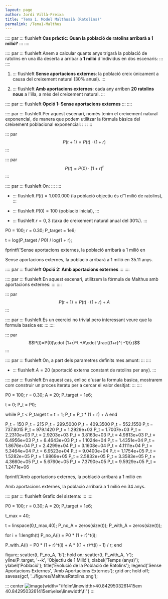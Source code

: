 ```yaml
---
layout: page
author: Jordi Villà-Freixa
title: "Tema 1. Model Malthusià (Ratolins)"
permalink: /Tema1-Malthus
---
```


:::: par
::: flushleft
**Cas pràctic: Quan la població de ratolins arribarà a 1 milió?**
:::
::::

:::: par
::: flushleft
Anem a calcular quants anys trigarà la població de ratolins en una illa
deserta a arribar a **1 milió** d'individus en dos escenaris:
:::
::::

1.  ::: flushleft
    **Sense aportacions externes**: la població creix únicament a causa
    del creixement natural (30% anual).
    :::

2.  ::: flushleft
    **Amb aportacions externes**: cada any arriben **20 ratolins nous**
    a l'illa, a més del creixement natural.
    :::

:::: par
::: flushleft
**Opció 1: Sense aportacions externes**
:::
::::

:::: par
::: flushleft
Per aquest escenari, només tenim el creixement natural exponencial, de
manera que podem utilitzar la fórmula bàsica del creixement poblacional
exponencial:
:::
::::

::: par
$$P(t+1)=P(t)\cdot (1+r)$$
:::

::: par
$$P(t)=P(0)\cdot (1+r)^t$$
:::

:::: par
::: flushleft
On:
:::
::::

-   ::: flushleft
    $P(t)=1.000.000$ (la població objectiu és d'1 milió de ratolins),
    :::

-   ::: flushleft
    $P(0)=100$ (població inicial),
    :::

-   ::: flushleft
    $r=0,3$ (taxa de creixement natural anual del 30%).
    :::

P0 = 100; r = 0.30; P_target = 1e6;

t = log(P_target / P0) / log(1 + r);

fprintf('Sense aportacions externes, la població arribarà a 1 milió en

Sense aportacions externes, la població arribarà a 1 milió en 35.11
anys.

:::: par
::: flushleft
**Opció 2: Amb aportacions externes**
:::
::::

:::: par
::: flushleft
En aquest escenari, utilitzem la fórmula de Malthus amb aportacions
externes:
:::
::::

::: par
$$P(t+1)=P(t)\cdot (1+r)+A$$
:::

:::: par
::: flushleft
Es un exercici no trivial pero interessant veure que la formula basica
es:
:::
::::

::: par
$$P(t)=P(0)\cdot (1+r)^t +A\cdot \frac{(1+r)^t -1}{r}$$
:::

:::: par
::: flushleft
On, a part dels parametres definits mes amunt:
:::
::::

-   ::: flushleft
    $A=20$ (aportació externa constant de ratolins per any).
    :::

:::: par
::: flushleft
En aquest cas, enlloc d'usar la formula basica, mostrarem com construir
un proces iteratu per a cercar el valor desitjat:
:::
::::

P0 = 100; r = 0.30; A = 20; P_target = 1e6;

t = 0; P_t = P0;

while P_t \< P_target t = t + 1; P_t = P_t \* (1 + r) + A end

P_t = 150 P_t = 215 P_t = 299.5000 P_t = 409.3500 P_t = 552.1550 P_t =
737.8015 P_t = 979.1420 P_t = 1.2929e+03 P_t = 1.7007e+03 P_t =
2.2310e+03 P_t = 2.9203e+03 P_t = 3.8163e+03 P_t = 4.9813e+03 P_t =
6.4956e+03 P_t = 8.4643e+03 P_t = 1.1024e+04 P_t = 1.4351e+04 P_t =
1.8676e+04 P_t = 2.4299e+04 P_t = 3.1608e+04 P_t = 4.1111e+04 P_t =
5.3464e+04 P_t = 6.9523e+04 P_t = 9.0400e+04 P_t = 1.1754e+05 P_t =
1.5282e+05 P_t = 1.9869e+05 P_t = 2.5832e+05 P_t = 3.3583e+05 P_t =
4.3660e+05 P_t = 5.6760e+05 P_t = 7.3790e+05 P_t = 9.5929e+05 P_t =
1.2471e+06

fprintf('Amb aportacions externes, la població arribarà a 1 milió en

Amb aportacions externes, la població arribarà a 1 milió en 34 anys.

:::: par
::: flushleft
Grafic del sistema:
:::
::::

P0 = 100; r = 0.30; A = 20; P_target = 1e6;

t_max = 40;

t = linspace(0,t_max,40); P_no_A = zeros(size(t)); P_with_A =
zeros(size(t));

for i = 1:length(t) P_no_A(i) = P0 \* (1 + r)\^t(i);

P_with_A(i) = P0 \* (1 + r)\^t(i) + A \* ((1 + r)\^t(i) - 1) / r; end

figure; scatter(t, P_no_A, 'b'); hold on; scatter(t, P_with_A, 'r');
yline(P_target, '--k', 'Objectiu de 1 Milió'); xlabel('Temps (anys)');
ylabel('Població'); title('Evolució de la Població de Ratolins');
legend('Sense Aportacions Externes', 'Amb Aportacions Externes'); grid
on; hold off; saveas(gcf, '../figures/MalthusRatolins.png');

::: center
![image](figure_0.png){width="\\ifdim\\linewidth>40.8429503261415em 40.8429503261415em\\else\\linewidth\\fi"}
:::
